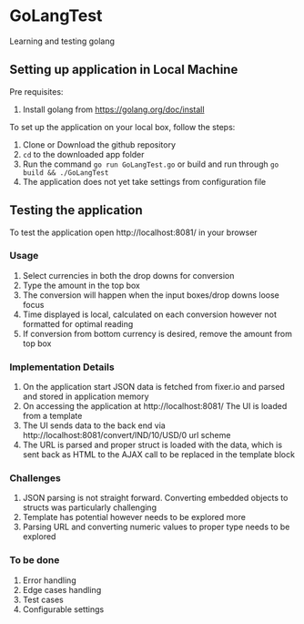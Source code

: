 # GoLangTest

Learning and testing golang

## Setting up application in Local Machine

Pre requisites:
1. Install golang from https://golang.org/doc/install

To set up the application on your local box, follow the steps:

1. Clone or Download the github repository
2. `cd` to the downloaded app folder
3. Run the command `go run GoLangTest.go` or build and run through `go build && ./GoLangTest`
4. The application does not yet take settings from configuration file

## Testing the application

To test the application open http://localhost:8081/ in your browser

### Usage
1. Select currencies in both the drop downs for conversion
2. Type the amount in the top box
3. The conversion will happen when the input boxes/drop downs loose focus
4. Time displayed is local, calculated on each conversion however not formatted for optimal reading
5. If conversion from bottom currency is desired, remove the amount from top box

### Implementation Details
1. On the application start JSON data is fetched from fixer.io and parsed and stored in application memory
2. On accessing the application at http://localhost:8081/ The UI is loaded from a template
3. The UI sends data to the back end via http://localhost:8081/convert/IND/10/USD/0 url scheme
4. The URL is parsed and proper struct is loaded with the data, which is sent back as HTML to the AJAX call to be replaced in the template block

### Challenges
1. JSON parsing is not straight forward. Converting embedded objects to structs was particularly challenging
2. Template has potential however needs to be explored more
3. Parsing URL and converting numeric values to proper type needs to be explored

### To be done
1. Error handling
2. Edge cases handling
3. Test cases
4. Configurable settings